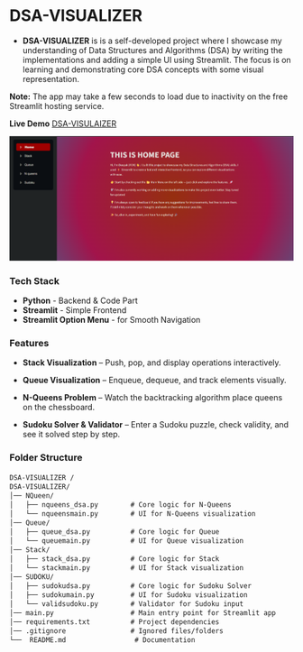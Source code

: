 # DSA-VISUALIZER
- **DSA-VISUALIZER** is is a self-developed project where I showcase my understanding of Data Structures and Algorithms (DSA) by writing the implementations and adding a simple UI using Streamlit. The focus is on learning and demonstrating core DSA concepts with some visual representation.
  
**Note:** The app may take a few seconds to load due to inactivity on the free Streamlit hosting service.
  
**Live Demo** [DSA-VISULAIZER](https://dsa-visualizer-cmsy8ym4xzzjs8nnmel4jh.streamlit.app/)   

![project photo](https://github.com/DEEPAK-RAMGIRI/DSA-VISUALIZER/blob/main/page.png)

### Tech Stack
- **Python** -  Backend & Code Part
- **Streamlit** - Simple Frontend
- **Streamlit Option Menu** - for Smooth Navigation

### Features

 - **Stack Visualization** – Push, pop, and display operations interactively.

 - **Queue Visualization** – Enqueue, dequeue, and track elements visually.

 - **N-Queens Problem** – Watch the backtracking algorithm place queens on the chessboard.

 -  **Sudoku Solver & Validator** – Enter a Sudoku puzzle, check validity, and see it solved step by step.

### Folder Structure

```plaintext
DSA-VISUALIZER /
DSA-VISUALIZER/
│── NQueen/
│   ├── nqueens_dsa.py        # Core logic for N-Queens
│   └── nqueensmain.py        # UI for N-Queens visualization
│── Queue/
│   ├── queue_dsa.py          # Core logic for Queue
│   └── queuemain.py          # UI for Queue visualization
│── Stack/
│   ├── stack_dsa.py          # Core logic for Stack
│   └── stackmain.py          # UI for Stack visualization
│── SUDOKU/
│   ├── sudokudsa.py          # Core logic for Sudoku Solver
│   ├── sudokumain.py         # UI for Sudoku visualization
│   └── validsudoku.py        # Validator for Sudoku input
│── main.py                   # Main entry point for Streamlit app
│── requirements.txt          # Project dependencies
│── .gitignore                # Ignored files/folders
└──  README.md                 # Documentation

```


